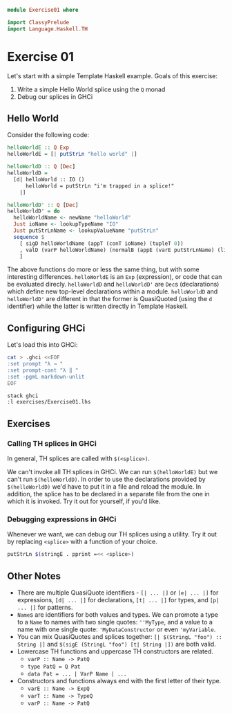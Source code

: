```haskell
module Exercise01 where

import ClassyPrelude
import Language.Haskell.TH
```

# Exercise 01

Let's start with a simple Template Haskell example. Goals of this exercise:

1. Write a simple Hello World splice using the `Q` monad
2. Debug our splices in GHCi

## Hello World

Consider the following code:

```haskell
helloWorldE :: Q Exp
helloWorldE = [| putStrLn "hello world" |]

helloWorldD :: Q [Dec]
helloWorldD =
  [d| helloWorld :: IO ()
      helloWorld = putStrLn "i'm trapped in a splice!"
    |]

helloWorldD' :: Q [Dec]
helloWorldD' = do
  helloWorldName <- newName "helloWorld"
  Just ioName <- lookupTypeName "IO"
  Just putStrLnName <- lookupValueName "putStrLn"
  sequence $
    [ sigD helloWorldName (appT (conT ioName) (tupleT 0))
    , valD (varP helloWorldName) (normalB (appE (varE putStrLnName) (litE (stringL "i'm too far gone!!")))) []
    ]
```

The above functions do more or less the same thing, but with some interesting differences. `helloWorldE` is an `Exp`
(expression), or code that can be evaluated direcly. `helloWorldD` and `helloWorldD'` are `Dec`s (declarations) which
define new top-level declarations within a module. `helloWorldD` and `helloWorldD'` are different in that the former is
QuasiQuoted (using the `d` identifier) while the latter is written directly in Template Haskell.

## Configuring GHCi

Let's load this into GHCi:

```bash
cat > .ghci <<EOF
:set prompt "λ → "
:set prompt-cont "λ ‖ "
:set -pgmL markdown-unlit
EOF

stack ghci
:l exercises/Exercise01.lhs
```

## Exercises

### Calling TH splices in GHCi

In general, TH splices are called with `$(<splice>)`.

We can't invoke all TH splices in GHCi. We can run `$(helloWorldE)` but we can't run `$(helloWorldD)`. In order to use
the declarations provided by `$(helloWorldD)` we'd have to put it in a file and reload the module. In addition, the
splice has to be declared in a separate file from the one in which it is invoked. Try it out for yourself, if you'd
like.

### Debugging expressions in GHCi

Whenever we want, we can debug our TH splices using a utility. Try it out by replacing `<splice>` with a function of
your choice.

```bash
putStrLn $(stringE . pprint =<< <splice>)
```

## Other Notes

* There are multiple QuasiQuote identifiers - `[| ... |]` or `[e| ... |]` for expressions, `[d| ... |]` for
  declarations, `[t| ... |]` for types, and `[p| ... |]` for patterns.
* `Name`s are identifiers for both values and types. We can promote a type to a `Name` to names with two single quotes:
  `''MyType`, and a value to a name with one single quote: `'MyDataConstructor` or even `'myVariable`.
* You can mix QuasiQuotes and splices together: `[| $(StringL "foo") :: String |]` and `$(sigE (StringL "foo") [t|
  String |])` are both valid.
* Lowercase TH functions and uppercase TH constructors are related.
    * `varP :: Name -> PatQ`
    * `type PatQ = Q Pat`
    * `data Pat = ... | VarP Name | ...`
* Constructors and functions always end with the first letter of their type.
    * `varE :: Name -> ExpQ`
    * `varT :: Name -> TypeQ`
    * `varP :: Name -> PatQ`
